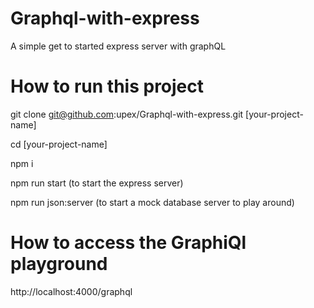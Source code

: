 # Graphql-with-express
A simple get to started express server with graphQL
# How to run this project

git clone git@github.com:upex/Graphql-with-express.git [your-project-name]

cd [your-project-name]

npm i

npm run start (to start the express server)

npm run json:server (to start a mock database server to play around)

# How to access the GraphiQl playground

http://localhost:4000/graphql
